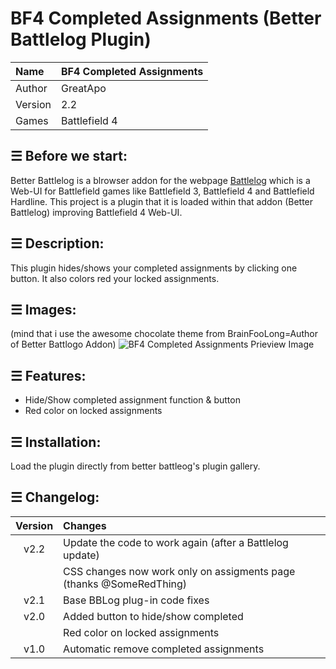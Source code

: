 # BF4 Completed Assignments (Better Battlelog Plugin)

| Name   | BF4 Completed Assignments|
|:-------|:-------|
| Author | GreatApo|
| Version| 2.2|
| Games  | Battlefield 4|


## ☰ Before we start:

Better Battlelog is a blrowser addon for the webpage [Battlelog](http://battlelog.battlefield.com) which is a Web-UI for Battlefield games like Battlefield 3, Battlefield 4 and Battlefield Hardline. 
This project is a plugin that it is loaded within that addon (Better Battlelog) improving Battlefield 4 Web-UI.


## ☰ Description:

This plugin hides/shows your completed assignments by clicking one button. It also colors red your locked assignments.


## ☰ Images:

(mind that i use the awesome chocolate theme from BrainFooLong=Author of Better Battlogo Addon)
![BF4 Completed Assignments Prieview Image](https://getbblog.com/en/download?type=attachments&id=126358&file=completed-assignments.jpg "BF4 Completed Assignments Prieview")


## ☰ Features:
- Hide/Show completed assignment function & button
- Red color on locked assignments


## ☰ Installation:
Load the plugin directly from better battleog's plugin gallery.


## ☰ Changelog:

|Version | Changes|
|:------:|:-------|
|v2.2    | Update the code to work again (after a Battlelog update)|
|        | CSS changes now work only on assigments page (thanks @SomeRedThing)|
|v2.1    | Base BBLog plug-in code fixes|
|v2.0    | Added button to hide/show completed|
|        | Red color on locked assignments|
|v1.0    | Automatic remove completed assignments|
